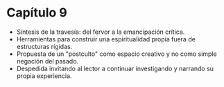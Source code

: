 # Capítulo 9

- Síntesis de la travesía: del fervor a la emancipación crítica.
- Herramientas para construir una espiritualidad propia fuera de estructuras rígidas.
- Propuesta de un "postculto" como espacio creativo y no como simple negación del pasado.
- Despedida invitando al lector a continuar investigando y narrando su propia experiencia.
